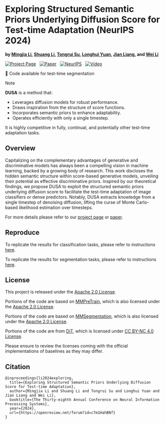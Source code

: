 # Exploring Structured Semantic Priors Underlying Diffusion Score for Test-time Adaptation (NeurIPS 2024)

**by [Mingjia Li](https://kiwixr.github.io), [Shuang Li](https://shuangli.xyz), [Tongrui Su](https://molarsu.github.io), [Longhui Yuan](https://yuanlonghui.github.io), [Jian Liang](https://scholar.google.com/citations?user=mrunnpoAAAAJ), and [Wei Li](https://scholar.google.com/citations?user=i8jP6q8AAAAJ)**

[![Project Page](https://img.shields.io/badge/Project%20Page-%23D80082?logo=&style=flat-square)](https://kiwixr.github.io/projects/dusa)&nbsp;&nbsp;
[![Paper](https://img.shields.io/badge/OpenReview-Paper-%23B31B1B?style=flat-square)](https://openreview.net/forum?id=c7m1HahBNf)&nbsp;&nbsp;
[![NeurIPS](https://img.shields.io/badge/NeurIPS-Paper-%230D6EFD?style=flat-square)](https://proceedings.neurips.cc/paper_files/paper/2024/hash/16986b69068fbe6acf64eb6566519c74-Abstract-Conference.html)&nbsp;&nbsp;
[![Video](https://img.shields.io/badge/Video-%2350A3A4?style=flat-square)](https://neurips.cc/virtual/2024/poster/94444)&nbsp;&nbsp;

🎉 Code available for test-time segmentation

> [!NOTE]
> **DUSA** is a method that:
>
> - Leverages diffusion models for robust performance.
> - Draws inspiration from the structure of score functions.
> - Incorporates semantic priors to enhance adaptability.
> - Operates efficiently with only a single timestep.
>
> It is highly competitive in fully, continual, and potentially other test-time adaptation tasks.

## Overview

Capitalizing on the complementary advantages of generative and discriminative models has always been a compelling vision in machine learning, backed by a growing body of research. This work discloses the hidden semantic structure within score-based generative models, unveiling their potential as effective discriminative priors. Inspired by our theoretical findings, we propose DUSA to exploit the structured semantic priors underlying diffusion score to facilitate the test-time adaptation of image classifiers or dense predictors. Notably, DUSA extracts knowledge from a single timestep of denoising diffusion, lifting the curse of Monte Carlo-based likelihood estimation over timesteps.

For more details please refer to our [project page](https://kiwixr.github.io/projects/dusa) or [paper](https://openreview.net/pdf?id=c7m1HahBNf).

## Reproduce

To replicate the results for classification tasks, please refer to instructions [here](./classification/README.md).

To replicate the results for segmentation tasks, please refer to instructions [here](./segmentation/README.md).

## License

This project is released under the [Apache 2.0 License](./LICENSE).

Portions of the code are based on [MMPreTrain](https://github.com/open-mmlab/mmpretrain), which is also licensed under the [Apache 2.0 License](https://github.com/open-mmlab/mmpretrain/blob/main/LICENSE).

Portions of the code are based on [MMSegmentation](https://github.com/open-mmlab/mmsegmentation), which is also licensed under the [Apache 2.0 License](https://github.com/open-mmlab/mmsegmentation/blob/main/LICENSE).

Portions of the code are from [DiT](https://github.com/facebookresearch/DiT), which is licensed under [CC BY-NC 4.0 License](https://github.com/facebookresearch/DiT/blob/main/LICENSE.txt).

Please ensure to review the licenses coming with the official implementations of baselines as they may differ.

## Citation

```text
@inproceedings{li2024exploring,
  title={Exploring Structured Semantic Priors Underlying Diffusion Score for Test-time Adaptation},
  author={Mingjia Li and Shuang Li and Tongrui Su and Longhui Yuan and Jian Liang and Wei Li},
  booktitle={The Thirty-eighth Annual Conference on Neural Information Processing Systems},
  year={2024},
  url={https://openreview.net/forum?id=c7m1HahBNf}
}
```
